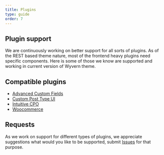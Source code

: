 ```yaml
---
title: Plugins
type: guide
order: 7
---
```


## Plugin support

We are continuously working on better support for all sorts of plugins. As of the REST based theme nature, most of the frontend heavy plugins need specific components. Here is some of those we know are supported and working in current version of Wyvern theme.

## Compatible plugins

- [Advanced Custom Fields](https://wordpress.org/plugins/advanced-custom-fields/)
- [Custom Post Type UI](https://wordpress.org/plugins/custom-post-type-ui/)
- [Intuitive CPO](https://wordpress.org/plugins/intuitive-custom-post-order/)
- [Woocommerce](https://wordpress.org/plugins/woocommerce/)

## Requests

As we work on support for different types of plugins, we appreciate suggestions what would you like to be supported, submit [Issues](https://github.com/madesane/wyvern) for that purpose.